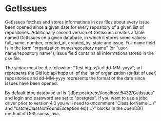# GetIssues

GetIssues fetches and stores informations in csv files about every issue been opened since a given date for every repository of a given list of repositories.
Additionally second version of GetIssues creates a table named GetIssues on a given database, in which it stores some values: full_name, number, created_at, created_by, state and issue.
Full name field is in the form "organization name/repository name" (or "user name/repository name"), issue field contains all informations stored in the csv file.

The sintax must be the following: "Test https://url dd-MM-yyyy"; url represents the GitHub api https url of the list of organization (or list of user) repositories and dd-MM-yyyy represents the format of the date since issues have been opened.

By default jdbc database url is "jdbc:postgres://localhost:5432/GetIssues" and login and password are set to "postgres".
If you want to use a jdbc driver prior to version 4.0 you will need to uncomment "Class.forName(...)" and "catch(ClassNotFoundException ex){...}" blocks in the openDB() method of GetIssuess.java.
